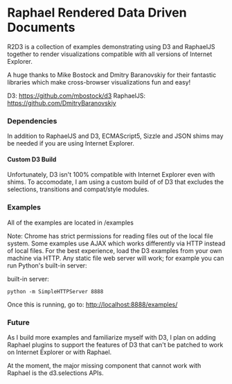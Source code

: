 # Raphael Rendered Data Driven Documents #

R2D3 is a collection of examples demonstrating using D3 and RaphaelJS together to render visualizations
compatible with all versions of Internet Explorer.

A huge thanks to Mike Bostock and Dmitry Baranovskiy for their fantastic
libraries which make cross-browser visualizations fun and easy!

D3: https://github.com/mbostock/d3
RaphaelJS: https://github.com/DmitryBaranovskiy

### Dependencies ###

In addition to RaphaelJS and D3, ECMAScript5, Sizzle and JSON shims
may be needed if you are using Internet Explorer. 
    <!--[if IE 7]>
    <script type="text/javascript" src="../json2.min.js"></script>
    <![endif]-->
    <!--[if IE]>
    <script type="text/javascript" src="../sizzle.min.js"></script>
    <script type="text/javascript" src="../es5-shim.min.js"></script>
    <![endif]-->
    <script type="text/javascript" src="../raphael-min.js"></script>
    <script type="text/javascript" src="../d3.v2.min.js"></script>
    
#### Custom D3 Build #####
Unfortunately, D3 isn't 100% compatible with Internet Explorer even with shims. To accomodate, I am using a custom build of 
of D3 that excludes the selections, transitions and compat/style modules. 

### Examples ###

All of the examples are located in /examples

Note: Chrome has strict permissions for reading files out of the local file
system. Some examples use AJAX which works differently via HTTP instead of local
files. For the best experience, load the D3 examples from your own machine via
HTTP. Any static file web server will work; for example you can run Python's
built-in server:

built-in server:

    python -m SimpleHTTPServer 8888

Once this is running, go to: <http://localhost:8888/examples/>

### Future ###

As I build more examples and familiarize myself with D3, I plan on
adding Raphael plugins to support the features of D3 that can't be
patched to work on Internet Explorer or with Raphael.

At the moment, the major missing component that cannot work with Raphael
is the d3.selections APIs.
